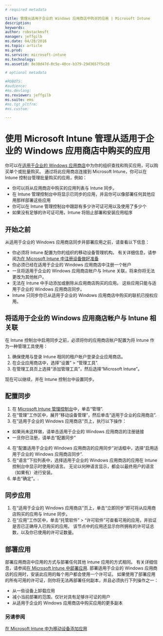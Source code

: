 ```yaml
---
# required metadata

title: 管理从适用于企业的 Windows 应用商店中购买的应用 | Microsoft Intune
description:
keywords:
author: robstackmsft
manager: jeffgilb
ms.date: 04/28/2016
ms.topic: article
ms.prod:
ms.service: microsoft-intune
ms.technology:
ms.assetid: 8e38d47d-0c5e-40ce-b379-29d3657f5c28

# optional metadata

#ROBOTS:
#audience:
#ms.devlang:
ms.reviewer: jeffgilb
ms.suite: ems
#ms.tgt_pltfrm:
#ms.custom:

---
```


# 使用 Microsoft Intune 管理从适用于企业的 Windows 应用商店中购买的应用
你可以在[适用于企业的 Windows 应用商店](https://www.microsoft.com/business-store)中为你的组织查找和购买应用，可以购买单个或批量购买。 通过将此应用商店连接到 Microsoft Intune，你可以在 Intune 控制台管理批量购买的应用，例如：
* 你可以将从应用商店中购买的应用列表与 Intune 同步。
* 在 Intune 管理控制台中将显示已同步的应用，并且你可以像部署任何其他应用那样部署这些应用
* 你可以在 Intune 管理控制台中跟踪有多少许可证可用以及使用了多少个
* 如果没有足够的许可证可用，Intune 将阻止部署和安装应用程序

## 开始之前
从适用于企业的 Windows 应用商店同步并部署应用之前，请查看以下信息：
* 你必须将 Intune 配置为你的组织的移动设备管理机构。 有关详细信息，请参阅[为在 Microsoft Intune 中注册设备做好准备](get-ready-to-enroll-devices-in-microsoft-intune.md)
* 你必须已经在适用于企业的 Windows 应用商店中注册一个帐户
* 一旦将适用于企业的 Windows 应用商店帐户与 Intune 关联，将来你将无法更改为其他帐户。
* 无法在 Intune 中手动添加或删除从应用商店购买的应用。 这些应用只能与适用于企业的 Windows 应用商店同步。
* Intune 只同步你已从适用于企业的 Windows 应用商店中购买的联机已授权应用。

## 将适用于企业的 Windows 应用商店帐户与 Intune 相关联
在 Intune 控制台中启用同步之前，必须将你的应用商店帐户配置为将 Intune 作为一种管理工具使用：
1. 确保使用与登录 Intune 相同的租户帐户登录企业应用商店。
2. 在企业应用商店中，选择“设置” > “管理工具”.
3. 在管理工具页上选择“添加管理工具”，然后选择“Microsoft Intune”。

现在可以继续，并在 Intune 控制台中设置同步。

## 配置同步

1. 在 [Microsoft Intune 管理控制台](https://manage.microsoft.com)中，单击“管理”.
2. 在“管理”工作区中，展开“移动设备管理”，然后单击“适用于企业的应用商店”.
3. 在“适用于企业的 Windows 应用商店”页上，执行以下操作：
* 如果尚未这样做，请单击适用于企业的 Windows 应用商店的注册链接
* 一旦你已注册，请单击“配置同步”
4. 在“配置适用于企业的 Windows 应用商店的应用同步”对话框中，选择“启用适用于企业的 Windows 应用商店同步”.
5. 在“语言”下拉列表中，选择适用于企业的 Windows 应用商店的应用在 Intune 控制台中显示时使用的语言。 无论以何种语言显示，都会以最终用户的语言（如果有）进行安装。
6. 单击“确定”。.

## 同步应用

1. 在“适用于企业的 Windows 应用商店”页上，单击“立即同步”即可将从应用商店购买的应用与 Intune 同步。
2. 在“应用”工作区中，单击“托管软件” > “许可软件”可查看可用的应用，并验证是否已正确导入已购买的应用。
该节点中的应用还显示你所拥有的许可证总数，以及你已使用的许可证数量。

## 部署应用

部署应用商店中应用的方式与部署任何其他 Intune 应用的方式相同。 有关详细信息，请参阅[在 Microsoft Intune 中部署应用](deploy-apps-in-microsoft-intune.md).
部署适用于企业的 Windows 应用商店的应用时，安装此应用的每个用户都会使用一个许可证。 如果使用了部署应用的所有可用的许可证，则你将无法再部署任何副本，并且必须执行下列操作之一：
* 从一些设备上卸载应用
* 减小当前部署的范围，仅针对具有足够许可证的用户
* 从适用于企业的 Windows 应用商店中购买应用的更多副本


### 另请参阅
[在 Microsoft Intune 中为移动设备添加应用](add-apps-for-mobile-devices-in-microsoft-intune.md)




<!--HONumber=May16_HO1-->


